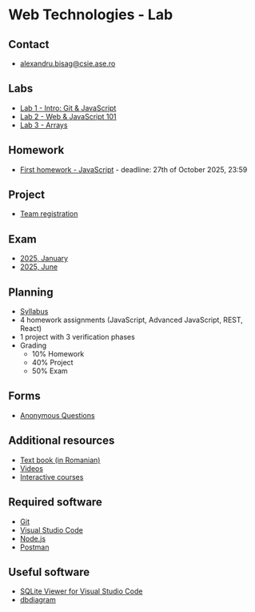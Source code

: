 # Web Technologies - Lab

## Contact

- [alexandru.bisag@csie.ase.ro](mailto:alexandru.bisag@csie.ase.ro])

## Labs

- [Lab 1 - Intro: Git & JavaScript](./labs/l1/README.md)
- [Lab 2 - Web & JavaScript 101](/labs/l2/README.md)
- [Lab 3 - Arrays](/labs/l3/README.md)

## Homework

- [First homework - JavaScript](https://classroom.github.com/a/_x_p8U3b) - deadline: 27th of October 2025, 23:59

## Project

- [Team registration](https://docs.google.com/forms/d/e/1FAIpQLSfQqkeDVOxFFSXL6IJp4BrNDr0A3bXr3Ih9akrBIQF0axSpiA/viewform?usp=header)

## Exam

- [2025, January](https://github.com/csie-web/examen-2025)
- [2025, June](https://github.com/csie-web/examen-restanta-2025)

## Planning

- [Syllabus](https://fisadisciplina.ase.ro/Default.aspx?IDD=95024&IDF=7&IDL=EN)
- 4 homework assignments (JavaScript, Advanced JavaScript, REST, React)
- 1 project with 3 verification phases
- Grading
  - 10% Homework
  - 40% Project
  - 50% Exam

## Forms

- [Anonymous Questions](https://forms.gle/AV4LjvBeTDT1Roe48)

## Additional resources

- [Text book (in Romanian)](https://drive.google.com/file/d/1MGcdX5RBELHMXhaky_cJnuRRU97qNXw5/view?usp=sharing)
- [Videos](https://www.youtube.com/watch?v=IC48VTqeUSk&list=PLYdpEVB86eG4nedgKyuC69BJbfLuEzXBU&index=3)
- [Interactive courses](https://student.nextlab.tech/#/public-library/615194627acb0359b7c68a28)

## Required software

- [Git](https://git-scm.com/downloads)
- [Visual Studio Code](https://code.visualstudio.com/download)
- [Node.js](https://nodejs.org/en/download)
- [Postman](https://www.postman.com/downloads/)

## Useful software

- [SQLite Viewer for Visual Studio Code](https://marketplace.visualstudio.com/items?itemName=alexcvzz.vscode-sqlite)
- [dbdiagram](https://dbdiagram.io/home)
